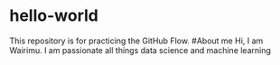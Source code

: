 # hello-world
This repository is for practicing the GitHub Flow.
#About me
Hi, I am Wairimu. I am passionate all things data science and machine learning
